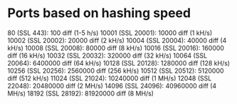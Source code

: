 
# Ports based on hashing speed
80 (SSL 443): 100 diff (1-5 h/s)
10001 (SSL 20001): 10000 diff (1 kH/s)
10002 (SSL 20002): 20000 diff (2 kH/s)
10004 (SSL 20004): 40000 diff (4 kH/s)
10008 (SSL 20008): 80000 diff (8 kH/s)
10016 (SSL 20016): 160000 diff (16 kH/s)
10032 (SSL 20032): 320000 diff (32 kH/s)
10064 (SSL 20064): 6400000 diff (64 kH/s)
10128 (SSL 20128): 1280000 diff (128 kH/s)
10256 (SSL 20256): 2560000 diff (256 kH/s)
10512 (SSL 20512): 5120000 diff (512 kH/s)
11024 (SSL 21024): 10240000 diff (1 MH/s)
12048 (SSL 22048): 20480000 diff (2 MH/s)
14096 (SSL 24096): 40960000 diff (4 MH/s)
18192 (SSL 28192): 81920000 diff (8 MH/s)